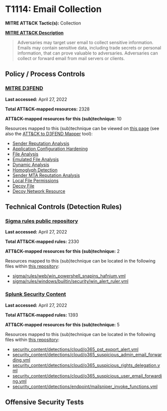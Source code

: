 # T1114: Email Collection
**MITRE ATT&CK Tactic(s):** Collection

**[MITRE ATT&CK Description](https://attack.mitre.org/techniques/T1114)**
<blockquote>Adversaries may target user email to collect sensitive information. Emails may contain sensitive data, including trade secrets or personal information, that can prove valuable to adversaries. Adversaries can collect or forward email from mail servers or clients.</blockquote>

## Policy / Process Controls
### [MITRE D3FEND](https://d3fend.mitre.org/)
**Last accessed:** April 27, 2022

**Total ATT&CK-mapped resources:** 2328

**ATT&CK-mapped resources for this (sub)technique:** 10

Resources mapped to this (sub)technique can be viewed on [this page](https://d3fend.mitre.org/) (see also the [ATT&CK to D3FEND Mapper](https://d3fend.mitre.org/tools/attack-mapper) tool):

* [Sender Reputation Analysis](https://d3fend.mitre.org/techniques/d3f:SenderReputationAnalysis)
* [Application Configuration Hardening](https://d3fend.mitre.org/techniques/d3f:ApplicationConfigurationHardening)
* [File Analysis](https://d3fend.mitre.org/techniques/d3f:FileAnalysis)
* [Emulated File Analysis](https://d3fend.mitre.org/techniques/d3f:EmulatedFileAnalysis)
* [Dynamic Analysis](https://d3fend.mitre.org/techniques/d3f:DynamicAnalysis)
* [Homoglyph Detection](https://d3fend.mitre.org/techniques/d3f:HomoglyphDetection)
* [Sender MTA Reputation Analysis](https://d3fend.mitre.org/techniques/d3f:SenderMTAReputationAnalysis)
* [Local File Permissions](https://d3fend.mitre.org/techniques/d3f:LocalFilePermissions)
* [Decoy File](https://d3fend.mitre.org/techniques/d3f:DecoyFile)
* [Decoy Network Resource](https://d3fend.mitre.org/techniques/d3f:DecoyNetworkResource)

## Technical Controls (Detection Rules)
### [Sigma rules public repository](https://github.com/SigmaHQ/sigma)
**Last accessed:** April 27, 2022

**Total ATT&CK-mapped rules:** 2330

**ATT&CK-mapped resources for this (sub)technique:** 2

Resources mapped to this (sub)technique can be located in the following files within [this repository](https://github.com/SigmaHQ/sigma/tree/master/rules):

* [sigma/rules/web/win_powershell_snapins_hafnium.yml](https://github.com/SigmaHQ/sigma/blob/master/rules/web/win_powershell_snapins_hafnium.yml)
* [sigma/rules/windows/builtin/security/win_alert_ruler.yml](https://github.com/SigmaHQ/sigma/blob/master/rules/windows/builtin/security/win_alert_ruler.yml)

### [Splunk Security Content](https://github.com/splunk/security_content)
**Last accessed:** April 27, 2022

**Total ATT&CK-mapped rules:** 1393

**ATT&CK-mapped resources for this (sub)technique:** 5

Resources mapped to this (sub)technique can be located in the following files within [this repository](https://github.com/splunk/security_content/tree/develop/detections):

* [security_content/detections/cloud/o365_pst_export_alert.yml](https://github.com/splunk/security_content/blob/develop/detections/cloud/o365_pst_export_alert.yml)
* [security_content/detections/cloud/o365_suspicious_admin_email_forwarding.yml](https://github.com/splunk/security_content/blob/develop/detections/cloud/o365_suspicious_admin_email_forwarding.yml)
* [security_content/detections/cloud/o365_suspicious_rights_delegation.yml](https://github.com/splunk/security_content/blob/develop/detections/cloud/o365_suspicious_rights_delegation.yml)
* [security_content/detections/cloud/o365_suspicious_user_email_forwarding.yml](https://github.com/splunk/security_content/blob/develop/detections/cloud/o365_suspicious_user_email_forwarding.yml)
* [security_content/detections/endpoint/mailsniper_invoke_functions.yml](https://github.com/splunk/security_content/blob/develop/detections/endpoint/mailsniper_invoke_functions.yml)


## Offensive Security Tests
